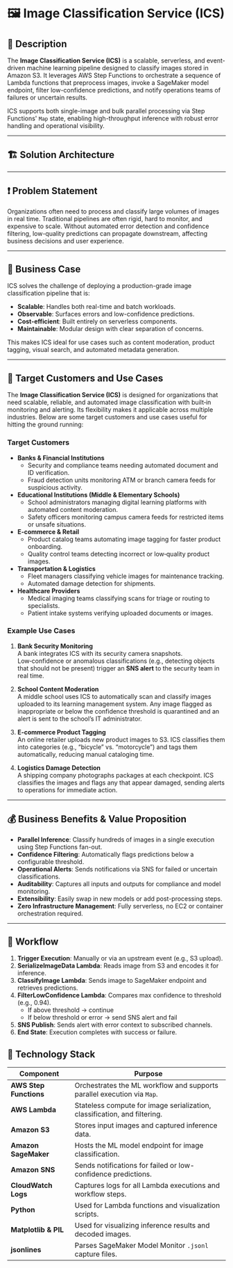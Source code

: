 # 🖼️ Image Classification Service (ICS)

## 📜 Description
The **Image Classification Service (ICS)** is a scalable, serverless, and event-driven machine learning pipeline designed to classify images stored in Amazon S3. It leverages AWS Step Functions to orchestrate a sequence of Lambda functions that preprocess images, invoke a SageMaker model endpoint, filter low-confidence predictions, and notify operations teams of failures or uncertain results.

ICS supports both single-image and bulk parallel processing via Step Functions' `Map` state, enabling high-throughput inference with robust error handling and operational visibility.

---

## 🏗️ Solution Architecture



---

## ❗ Problem Statement
Organizations often need to process and classify large volumes of images in real time. Traditional pipelines are often rigid, hard to monitor, and expensive to scale. Without automated error detection and confidence filtering, low-quality predictions can propagate downstream, affecting business decisions and user experience.

---

## 💼 Business Case
ICS solves the challenge of deploying a production-grade image classification pipeline that is:
- **Scalable**: Handles both real-time and batch workloads.
- **Observable**: Surfaces errors and low-confidence predictions.
- **Cost-efficient**: Built entirely on serverless components.
- **Maintainable**: Modular design with clear separation of concerns.

This makes ICS ideal for use cases such as content moderation, product tagging, visual search, and automated metadata generation.

---

## 🎯 Target Customers and Use Cases

The **Image Classification Service (ICS)** is designed for organizations that need scalable, reliable, and automated image classification with built‑in monitoring and alerting. Its flexibility makes it applicable across multiple industries. Below are some target customers and use cases useful for hitting the ground running:

### Target Customers
- **Banks & Financial Institutions**
  - Security and compliance teams needing automated document and ID verification.
  - Fraud detection units monitoring ATM or branch camera feeds for suspicious activity.
- **Educational Institutions (Middle & Elementary Schools)**
  - School administrators managing digital learning platforms with automated content moderation.
  - Safety officers monitoring campus camera feeds for restricted items or unsafe situations.
- **E‑commerce & Retail**
  - Product catalog teams automating image tagging for faster product onboarding.
  - Quality control teams detecting incorrect or low‑quality product images.
- **Transportation & Logistics**
  - Fleet managers classifying vehicle images for maintenance tracking.
  - Automated damage detection for shipments.
- **Healthcare Providers**
  - Medical imaging teams classifying scans for triage or routing to specialists.
  - Patient intake systems verifying uploaded documents or images.

### Example Use Cases
1. **Bank Security Monitoring**  
   A bank integrates ICS with its security camera snapshots. Low‑confidence or anomalous classifications (e.g., detecting objects that should not be present) trigger an **SNS alert** to the security team in real time.

2. **School Content Moderation**  
   A middle school uses ICS to automatically scan and classify images uploaded to its learning management system. Any image flagged as inappropriate or below the confidence threshold is quarantined and an alert is sent to the school’s IT administrator.

3. **E‑commerce Product Tagging**  
   An online retailer uploads new product images to S3. ICS classifies them into categories (e.g., “bicycle” vs. “motorcycle”) and tags them automatically, reducing manual cataloging time.

4. **Logistics Damage Detection**  
   A shipping company photographs packages at each checkpoint. ICS classifies the images and flags any that appear damaged, sending alerts to operations for immediate action.

---

## 💰 Business Benefits & Value Proposition
- **Parallel Inference**: Classify hundreds of images in a single execution using Step Functions fan-out.
- **Confidence Filtering**: Automatically flags predictions below a configurable threshold.
- **Operational Alerts**: Sends notifications via SNS for failed or uncertain classifications.
- **Auditability**: Captures all inputs and outputs for compliance and model monitoring.
- **Extensibility**: Easily swap in new models or add post-processing steps.
- **Zero Infrastructure Management**: Fully serverless, no EC2 or container orchestration required.

---

## 🔄 Workflow
1. **Trigger Execution**: Manually or via an upstream event (e.g., S3 upload).
2. **SerializeImageData Lambda**: Reads image from S3 and encodes it for inference.
3. **ClassifyImage Lambda**: Sends image to SageMaker endpoint and retrieves predictions.
4. **FilterLowConfidence Lambda**: Compares max confidence to threshold (e.g., 0.94).
   - If above threshold → continue
   - If below threshold or error → send SNS alert and fail
5. **SNS Publish**: Sends alert with error context to subscribed channels.
6. **End State**: Execution completes with success or failure.


## 🧰 Technology Stack

| Component         | Purpose                                                                 |
|------------------|-------------------------------------------------------------------------|
| **AWS Step Functions** | Orchestrates the ML workflow and supports parallel execution via `Map`. |
| **AWS Lambda**         | Stateless compute for image serialization, classification, and filtering. |
| **Amazon S3**          | Stores input images and captured inference data.                        |
| **Amazon SageMaker**   | Hosts the ML model endpoint for image classification.                   |
| **Amazon SNS**         | Sends notifications for failed or low-confidence predictions.           |
| **CloudWatch Logs**    | Captures logs for all Lambda executions and workflow steps.             |
| **Python**             | Used for Lambda functions and visualization scripts.                    |
| **Matplotlib & PIL**   | Used for visualizing inference results and decoded images.              |
| **jsonlines**          | Parses SageMaker Model Monitor `.jsonl` capture files.                  |

